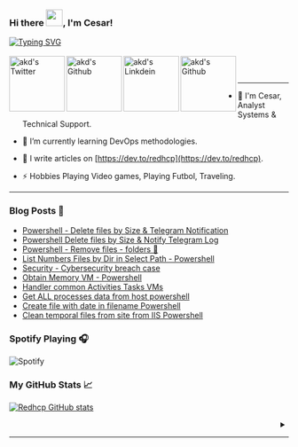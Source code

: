 ### Hi there <img src="https://raw.githubusercontent.com/MartinHeinz/MartinHeinz/master/wave.gif" width="30px">, I'm Cesar!
[![Typing SVG](https://readme-typing-svg.herokuapp.com?font=Fira+Code&size=21&duration=6000&pause=200&color=35B7F1&width=550&height=45&lines=I'm+Analyst+Systems+%26+Technical+Engineer+;I+write+articles+on+Dev.to+-+redhcp)](https://git.io/typing-svg)
<br><br>
<a href="https://twitter.com/Th3Ces4r">
<img align="left" alt="akd's Twitter" width="100px" src="https://img.shields.io/badge/Twitter-1DA1F2?style=for-the-badge&logo=Twitter&logoColor=white" />
</a>
<a href="https://github.com/redhcp">
<img align="left" alt="akd's Github" width="100px" src="https://img.shields.io/badge/Github-181717?style=for-the-badge&logo=Github&logoColor=white" />
</a>
<a href="https://www.linkedin.com/in/cyl90/">
<img align="left" alt="akd's Linkdein" width="100px" src="https://img.shields.io/badge/Linkedin-0A66C2?style=for-the-badge&logo=Linkedin&logoColor=white" />
</a>
<a href="https://dev.to/redhcp">
<img align="left" alt="akd's Github" width="100px" src="https://img.shields.io/badge/dev.to-0A0A0A?style=for-the-badge&logo=dev.to&logoColor=white" />
</a>
<br><br>

---

- 🔷 I'm Cesar, Analyst Systems & Technical Support.

- 🌱 I’m currently learning DevOps methodologies.

- 📝 I write articles on [https://dev.to/redhcp](https://dev.to/redhcp).

- ⚡ Hobbies Playing Video games, Playing Futbol, Traveling.

---

### Blog Posts 📝

<!-- BLOG-POST-LIST:START -->
- [Powershell - Delete files by Size &amp; Telegram Notification](https://dev.to/redhcp/powershell-delete-files-by-size-telegram-notification-5fhf)
- [Powershell Delete files by Size &amp; Notify Telegram Log](https://dev.to/redhcp/powershell-delete-files-by-size-notify-telegram-log-3ido)
- [Powershell - Remove files - folders 📂](https://dev.to/redhcp/powershell-remove-files-folders-2622)
- [List Numbers Files by Dir in Select Path - Powershell](https://dev.to/redhcp/list-numbers-files-by-dir-in-select-path-powershell-hgn)
- [Security - Cybersecurity breach case](https://dev.to/redhcp/security-cybersecurity-breach-case-4bmg)
- [Obtain Memory VM - Powershell](https://dev.to/redhcp/obtain-memory-vm-powershell-4lba)
- [Handler common Activities Tasks VMs](https://dev.to/redhcp/handler-common-activities-tasks-vms-5fni)
- [Get ALL processes data from host powershell](https://dev.to/redhcp/get-all-processes-data-from-host-powershell-3b8c)
- [Create file with date in filename Powershell](https://dev.to/redhcp/create-file-with-date-in-filename-powershell-2ebo)
- [Clean temporal files from site from IIS Powershell](https://dev.to/redhcp/clean-temporal-files-from-site-from-iis-powershell-3cj1)
<!-- BLOG-POST-LIST:END -->

### Spotify Playing 🎧

![Spotify](https://novatorem.vercel.app/api/spotify)

### My GitHub Stats &#x1f4c8;

[![Redhcp GitHub stats](https://github-readme-stats.vercel.app/api?username=redhcp&theme=prussian)](https://github.com/anuraghazra/github-readme-stats)

<details align= "right">
<summary></summary>
<br>
<a href="https://komarev.com/ghpvc/?username=redhcp">
<img src="https://komarev.com/ghpvc/?username=redhcp" />
</a>&ensp;
</details>

---
